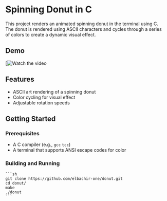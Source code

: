 # Spinning Donut in C

This project renders an animated spinning donut in the terminal using C. The donut is rendered using ASCII characters and cycles through a series of colors to create a dynamic visual effect.

## Demo

[![Watch the video](donut.GIF)

## Features

- ASCII art rendering of a spinning donut
- Color cycling for visual effect
- Adjustable rotation speeds

## Getting Started

### Prerequisites

- A C compiler (e.g., `gcc` `tcc`)
- A terminal that supports ANSI escape codes for color

### Building and Running

    ```sh
    git clone https://github.com/elbachir-one/donut.git
    cd donut/
    make
    ./donut
    ```


